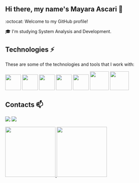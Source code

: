 ## Hi there, my name's Mayara Ascari 👋
:octocat: Welcome to my GitHub profile!

🎓 I'm studying System Analysis and Development. 


## Technologies ⚡

These are some of the technologies and tools that I work with:

<img src="https://cdn.jsdelivr.net/gh/devicons/devicon/icons/visualstudio/visualstudio-plain.svg" width="50" height="50"/>  <img src="https://cdn.jsdelivr.net/gh/devicons/devicon/icons/dotnetcore/dotnetcore-original.svg" width="50" height="50"/>  <img src="https://cdn.jsdelivr.net/gh/devicons/devicon/icons/csharp/csharp-plain.svg" width="50" height="50"/>  <img src="https://cdn.jsdelivr.net/gh/devicons/devicon/icons/c/c-plain.svg" width="50" height="50"/>  <img src="https://cdn.jsdelivr.net/gh/devicons/devicon/icons/gitlab/gitlab-original-wordmark.svg" width="50" height="50"/>  <img src="https://cdn.jsdelivr.net/gh/devicons/devicon/icons/mysql/mysql-original-wordmark.svg" width="60" height="60"/>  <img src="https://cdn.jsdelivr.net/gh/devicons/devicon/icons/apachekafka/apachekafka-original-wordmark.svg" width="60" height="60"/>
          

## Contacts 📫

<a href="https://www.linkedin.com/in/mayara-ascari/" target="_blank"><img src="https://img.shields.io/badge/-LinkedIn-%230077B5?style=for-the-badge&logo=linkedin&logoColor=white" target="_blank"></a> <a href = "mailto:mayaraascari@gmail.com"><img src="https://img.shields.io/badge/Gmail-D14836?style=for-the-badge&logo=gmail&logoColor=white" target="_blank"></a>



<div>
<a href="https://github.com/AscariMay">
<img height="160em" src="https://github-readme-stats.vercel.app/api/top-langs/?username=AscariMay&layout=compact&langs_count=7&theme=dracula"/>  <img height="160em" src="https://github-readme-stats.vercel.app/api?username=AscariMay&show_icons=true&theme=dracula&include_all_commits=true&count_private=true"/>
</div>
            
